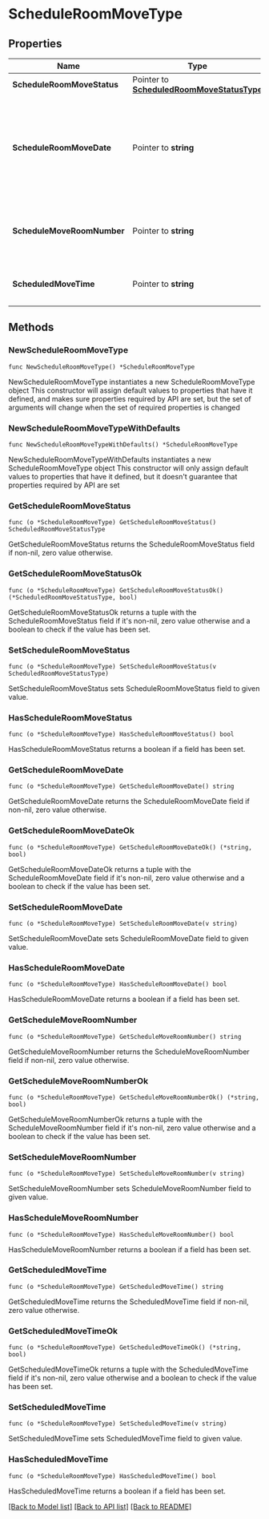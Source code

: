 # ScheduleRoomMoveType

## Properties

Name | Type | Description | Notes
------------ | ------------- | ------------- | -------------
**ScheduleRoomMoveStatus** | Pointer to [**ScheduledRoomMoveStatusType**](ScheduledRoomMoveStatusType.md) |  | [optional] 
**ScheduleRoomMoveDate** | Pointer to **string** | Business date on which room is scheduled to be moved from or to another room. | [optional] 
**ScheduleMoveRoomNumber** | Pointer to **string** | Room to which guest is scheduled to be moved. | [optional] 
**ScheduledMoveTime** | Pointer to **string** | The scheduled time of room move. | [optional] 

## Methods

### NewScheduleRoomMoveType

`func NewScheduleRoomMoveType() *ScheduleRoomMoveType`

NewScheduleRoomMoveType instantiates a new ScheduleRoomMoveType object
This constructor will assign default values to properties that have it defined,
and makes sure properties required by API are set, but the set of arguments
will change when the set of required properties is changed

### NewScheduleRoomMoveTypeWithDefaults

`func NewScheduleRoomMoveTypeWithDefaults() *ScheduleRoomMoveType`

NewScheduleRoomMoveTypeWithDefaults instantiates a new ScheduleRoomMoveType object
This constructor will only assign default values to properties that have it defined,
but it doesn't guarantee that properties required by API are set

### GetScheduleRoomMoveStatus

`func (o *ScheduleRoomMoveType) GetScheduleRoomMoveStatus() ScheduledRoomMoveStatusType`

GetScheduleRoomMoveStatus returns the ScheduleRoomMoveStatus field if non-nil, zero value otherwise.

### GetScheduleRoomMoveStatusOk

`func (o *ScheduleRoomMoveType) GetScheduleRoomMoveStatusOk() (*ScheduledRoomMoveStatusType, bool)`

GetScheduleRoomMoveStatusOk returns a tuple with the ScheduleRoomMoveStatus field if it's non-nil, zero value otherwise
and a boolean to check if the value has been set.

### SetScheduleRoomMoveStatus

`func (o *ScheduleRoomMoveType) SetScheduleRoomMoveStatus(v ScheduledRoomMoveStatusType)`

SetScheduleRoomMoveStatus sets ScheduleRoomMoveStatus field to given value.

### HasScheduleRoomMoveStatus

`func (o *ScheduleRoomMoveType) HasScheduleRoomMoveStatus() bool`

HasScheduleRoomMoveStatus returns a boolean if a field has been set.

### GetScheduleRoomMoveDate

`func (o *ScheduleRoomMoveType) GetScheduleRoomMoveDate() string`

GetScheduleRoomMoveDate returns the ScheduleRoomMoveDate field if non-nil, zero value otherwise.

### GetScheduleRoomMoveDateOk

`func (o *ScheduleRoomMoveType) GetScheduleRoomMoveDateOk() (*string, bool)`

GetScheduleRoomMoveDateOk returns a tuple with the ScheduleRoomMoveDate field if it's non-nil, zero value otherwise
and a boolean to check if the value has been set.

### SetScheduleRoomMoveDate

`func (o *ScheduleRoomMoveType) SetScheduleRoomMoveDate(v string)`

SetScheduleRoomMoveDate sets ScheduleRoomMoveDate field to given value.

### HasScheduleRoomMoveDate

`func (o *ScheduleRoomMoveType) HasScheduleRoomMoveDate() bool`

HasScheduleRoomMoveDate returns a boolean if a field has been set.

### GetScheduleMoveRoomNumber

`func (o *ScheduleRoomMoveType) GetScheduleMoveRoomNumber() string`

GetScheduleMoveRoomNumber returns the ScheduleMoveRoomNumber field if non-nil, zero value otherwise.

### GetScheduleMoveRoomNumberOk

`func (o *ScheduleRoomMoveType) GetScheduleMoveRoomNumberOk() (*string, bool)`

GetScheduleMoveRoomNumberOk returns a tuple with the ScheduleMoveRoomNumber field if it's non-nil, zero value otherwise
and a boolean to check if the value has been set.

### SetScheduleMoveRoomNumber

`func (o *ScheduleRoomMoveType) SetScheduleMoveRoomNumber(v string)`

SetScheduleMoveRoomNumber sets ScheduleMoveRoomNumber field to given value.

### HasScheduleMoveRoomNumber

`func (o *ScheduleRoomMoveType) HasScheduleMoveRoomNumber() bool`

HasScheduleMoveRoomNumber returns a boolean if a field has been set.

### GetScheduledMoveTime

`func (o *ScheduleRoomMoveType) GetScheduledMoveTime() string`

GetScheduledMoveTime returns the ScheduledMoveTime field if non-nil, zero value otherwise.

### GetScheduledMoveTimeOk

`func (o *ScheduleRoomMoveType) GetScheduledMoveTimeOk() (*string, bool)`

GetScheduledMoveTimeOk returns a tuple with the ScheduledMoveTime field if it's non-nil, zero value otherwise
and a boolean to check if the value has been set.

### SetScheduledMoveTime

`func (o *ScheduleRoomMoveType) SetScheduledMoveTime(v string)`

SetScheduledMoveTime sets ScheduledMoveTime field to given value.

### HasScheduledMoveTime

`func (o *ScheduleRoomMoveType) HasScheduledMoveTime() bool`

HasScheduledMoveTime returns a boolean if a field has been set.


[[Back to Model list]](../README.md#documentation-for-models) [[Back to API list]](../README.md#documentation-for-api-endpoints) [[Back to README]](../README.md)


